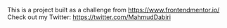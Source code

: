 This is a project built as a challenge from
https://www.frontendmentor.io/
Check out my Twitter: https://twitter.com/MahmudDabiri
